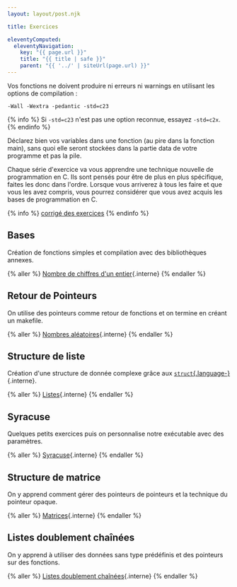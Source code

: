 ```yaml
---
layout: layout/post.njk

title: Exercices

eleventyComputed:
  eleventyNavigation:
    key: "{{ page.url }}"
    title: "{{ title | safe }}"
    parent: "{{ '../' | siteUrl(page.url) }}"
---
```


Vos fonctions ne doivent produire ni erreurs ni warnings en utilisant les options de compilation :

```
-Wall -Wextra -pedantic -std=c23
```

{% info %}
Si `-std=c23` n'est pas une option reconnue, essayez `-std=c2x`.
{% endinfo %}

Déclarez bien vos variables dans une fonction (au pire dans la fonction main), sans quoi elle seront stockées dans la partie data de votre programme et pas la pile.

Chaque série d'exercice va vous apprendre une technique nouvelle de programmation en C. Ils sont pensés pour être de plus en plus spécifique, faites les donc dans l'ordre. Lorsque vous arriverez à tous les faire et que vous les avez compris, vous pourrez considérer que vous avez acquis les bases de programmation en C.

{% info %}
[corrigé des exercices](https://github.com/FrancoisBrucker/cours_informatique/tree/main/docs/src/cours/syst%C3%A8me/langage-c/exercices/corrig%C3%A9)
{% endinfo %}

## Bases

Création de fonctions simples et compilation avec des bibliothèques annexes.

{% aller %}
[Nombre de chiffres d'un entier](./nb-chiffres){.interne}
{% endaller %}

## Retour de Pointeurs

On utilise des pointeurs comme retour de fonctions et on termine en créant un makefile.

{% aller %}
[Nombres aléatoires](./nb-aléatoires){.interne}
{% endaller %}

## <span id="liste"></span> Structure de liste

Création d'une structure de donnée complexe grâce aux [`struct`{.language-}](../../langage/structures/){.interne}.

{% aller %}
[Listes](./structure-liste){.interne}
{% endaller %}

## Syracuse

Quelques petits exercices puis on personnalise notre exécutable avec des paramètres.

{% aller %}
[Syracuse](./syracuse){.interne}
{% endaller %}

## <span id="matrice"></span>Structure de matrice

On y apprend comment gérer des pointeurs de pointeurs et la technique du pointeur opaque.

{% aller %}
[Matrices](./matrices){.interne}
{% endaller %}

## Listes doublement chaînées

On y apprend à utiliser des données sans type prédéfinis et des pointeurs sur des fonctions.

{% aller %}
[Listes doublement chaînées](./listes-chaînées){.interne}
{% endaller %}

